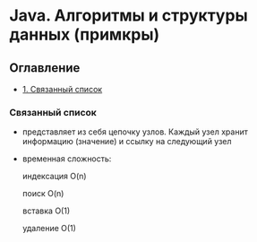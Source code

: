 # Java. Алгоритмы и структуры данных (примкры)

## Оглавление

- [1. Связанный список](#Связанный-список)


### Связанный список
- представляет из себя цепочку узлов. Каждый узел хранит информацию (значение) и ссылку на следующий узел
- временная сложность:
  
  индексация    O(n)
  
  поиск O(n)
  
  вставка   O(1)
  
  удаление  O(1)
